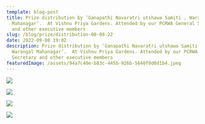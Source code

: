 ```yaml
---
template: blog-post
title: Prize distribution by ‘Ganapathi Navaratri utshawa Samiti , Warangal
  Mahanagar’.  At Vishnu Priya Gardens. Attended by our PCRWA General Secretary
  and other executive members
slug: /blog/prize/distribution-08-09-22
date: 2022-09-08 19:02
description: Prize distribution by ‘Ganapathi Navaratri utshawa Samiti ,
  Warangal Mahanagar’.  At Vishnu Priya Gardens. Attended by our PCRWA General
  Secretary and other executive members
featuredImage: /assets/94a7c40e-b83c-445b-926b-5640f0d0d1b4.jpeg
---
```

![](/assets/2411d6ec-0d2a-4d4b-a961-84602e9c6fd6.jpeg)

![](/assets/149564c4-4851-49f7-a7f0-2a3d6a767d34.jpeg)

![](/assets/b262fa5d-58f1-44f2-b744-6dc2d5f58968.jpeg)

![](/assets/9ecb3bf1-c58f-41a1-9537-a0db7147c294.jpeg)